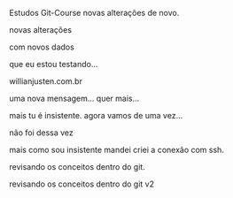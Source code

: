 Estudos Git-Course novas alterações de novo.

novas alterações

com novos dados

que eu estou testando...

willianjusten.com.br

uma nova mensagem... quer mais...

mais tu é insistente. agora vamos de uma vez...

não foi dessa vez

mais como sou insistente mandei criei a conexão com ssh.

revisando os conceitos dentro do git.

revisando os conceitos dentro do git v2